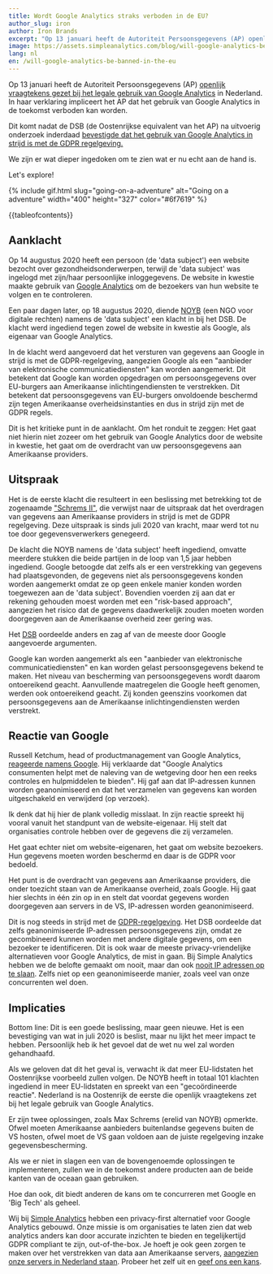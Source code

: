 ```yaml
---
title: Wordt Google Analytics straks verboden in de EU?
author_slug: iron
author: Iron Brands
excerpt: "Op 13 januari heeft de Autoriteit Persoonsgegevens (AP) openlijk vraagtekens gezet bij het legale gebruik van Google Analytics in Nederland. In haar verklaring impliceerde het AP dat het gebruik van Google Analytics in de toekomst verboden kan worden. In dit artikel gaan we hier dieper op in."
image: https://assets.simpleanalytics.com/blog/will-google-analytics-be-banned-in-the-eu/social.png
lang: nl
en: /will-google-analytics-be-banned-in-the-eu
---
```


Op 13 januari heeft de Autoriteit Persoonsgegevens (AP) [openlijk vraagtekens gezet bij het legale gebruik van Google Analytics](https://autoriteitpersoonsgegevens.nl/nl/onderwerpen/internet-telefoon-tv-en-post/cookies#hoe-kan-ik-bij-google-analytics-de-privacy-van-mijn-websitebezoekers-beschermen-4898) in Nederland. In haar verklaring impliceert het AP dat het gebruik van Google Analytics in de toekomst verboden kan worden.

Dit komt nadat de DSB (de Oostenrijkse equivalent van het AP) na uitvoerig onderzoek inderdaad [bevestigde dat het gebruik van Google Analytics in strijd is met de GDPR regelgeving. ](https://noyb.eu/en/austrian-dsb-eu-us-data-transfers-google-analytics-illegal)

We zijn er wat dieper ingedoken om te zien wat er nu echt aan de hand is.

Let's explore!

{% include gif.html slug="going-on-a-adventure" alt="Going on a adventure" width="400" height="327" color="#6f7619" %}

{{tableofcontents}}

## Aanklacht

Op 14 augustus 2020 heeft een persoon (de 'data subject') een website bezocht over gezondheidsonderwerpen, terwijl de 'data subject' was ingelogd met zijn/haar persoonlijke inloggegevens. De website in kwestie maakte gebruik van [Google Analytics](https://analytics.google.com/analytics/web/) om de bezoekers van hun website te volgen en te controleren.

Een paar dagen later, op 18 augustus 2020, diende [NOYB](https://noyb.eu/en) (een NGO voor digitale rechten) namens de 'data subject' een klacht in bij het DSB. De klacht werd ingediend tegen zowel de website in kwestie als Google, als eigenaar van Google Analytics.

In de klacht werd aangevoerd dat het versturen van gegevens aan Google in strijd is met de GDPR-regelgeving, aangezien Google als een "aanbieder van elektronische communicatiediensten" kan worden aangemerkt. Dit betekent dat Google kan worden opgedragen om persoonsgegevens over EU-burgers aan Amerikaanse inlichtingendiensten te verstrekken. Dit betekent dat persoonsgegevens van EU-burgers onvoldoende beschermd zijn tegen Amerikaanse overheidsinstanties en dus in strijd zijn met de GDPR regels.

Dit is het kritieke punt in de aanklacht. Om het ronduit te zeggen: Het gaat niet hierin niet zozeer om het gebruik van Google Analytics door de website in kwestie, het gaat om de overdracht van uw persoonsgegevens aan Amerikaanse providers.

## Uitspraak

Het is de eerste klacht die resulteert in een beslissing met betrekking tot de zogenaamde ["Schrems II"](https://iapp.org/news/a/the-schrems-ii-decision-eu-us-data-transfers-in-question/), die verwijst naar de uitspraak dat het overdragen van gegevens aan Amerikaanse providers in strijd is met de GDPR regelgeving. Deze uitspraak is sinds juli 2020 van kracht, maar werd tot nu toe door gegevensverwerkers genegeerd.

De klacht die NOYB namens de 'data subject' heeft ingediend, omvatte meerdere stukken die beide partijen in de loop van 1,5 jaar hebben ingediend. Google betoogde dat zelfs als er een verstrekking van gegevens had plaatsgevonden, de gegevens niet als persoonsgegevens konden worden aangemerkt omdat ze op geen enkele manier konden worden toegewezen aan de 'data subject'. Bovendien voerden zij aan dat er rekening gehouden moest worden met een "risk-based approach", aangezien het risico dat de gegevens daadwerkelijk zouden moeten worden doorgegeven aan de Amerikaanse overheid zeer gering was.

Het [DSB](https://www.data-protection-authority.gv.at/) oordeelde anders en zag af van de meeste door Google aangevoerde argumenten.

Google kan worden aangemerkt als een "aanbieder van elektronische communicatiediensten" en kan worden gelast persoonsgegevens bekend te maken. Het niveau van bescherming van persoonsgegevens wordt daarom ontoereikend geacht. Aanvullende maatregelen die Google heeft genomen, werden ook ontoereikend geacht. Zij konden geenszins voorkomen dat persoonsgegevens aan de Amerikaanse inlichtingendiensten werden verstrekt.

## Reactie van Google

Russell Ketchum, head of productmanagement van Google Analytics, [reageerde namens Google](https://blog.google/around-the-globe/google-europe/google-analytics-facts/). Hij verklaarde dat "Google Analytics consumenten helpt met de naleving van de wetgeving door hen een reeks controles en hulpmiddelen te bieden". Hij gaf aan dat IP-adressen kunnen worden geanonimiseerd en dat het verzamelen van gegevens kan worden uitgeschakeld en verwijderd (op verzoek).

Ik denk dat hij hier de plank volledig misslaat. In zijn reactie spreekt hij vooral vanuit het standpunt van de website-eigenaar. Hij stelt dat organisaties controle hebben over de gegevens die zij verzamelen.

Het gaat echter niet om website-eigenaren, het gaat om website bezoekers. Hun gegevens moeten worden beschermd en daar is de GDPR voor bedoeld.

Het punt is de overdracht van gegevens aan Amerikaanse providers, die onder toezicht staan van de Amerikaanse overheid, zoals Google. Hij gaat hier slechts in één zin op in en stelt dat voordat gegevens worden doorgegeven aan servers in de VS, IP-adressen worden geanonimiseerd.

Dit is nog steeds in strijd met de [GDPR-regelgeving](https://lawspeed.com/gdpr-transfers-of-data-to-the-united-states/). Het DSB oordeelde dat zelfs geanonimiseerde IP-adressen persoonsgegevens zijn, omdat ze gecombineerd kunnen worden met andere digitale gegevens, om een bezoeker te identificeren. Dit is ook waar de meeste privacy-vriendelijke alternatieven voor Google Analytics, de mist in gaan. Bij Simple Analytics hebben we de belofte gemaakt om nooit, maar dan ook [nooit IP adressen op te slaan](https://docs.simpleanalytics.com/what-we-collect). Zelfs niet op een geanonimiseerde manier, zoals veel van onze concurrenten wel doen.

## Implicaties

Bottom line: Dit is een goede beslissing, maar geen nieuwe. Het is een bevestiging van wat in juli 2020 is beslist, maar nu lijkt het meer impact te hebben. Persoonlijk heb ik het gevoel dat de wet nu wel zal worden gehandhaafd.

Als we geloven dat dit het geval is, verwacht ik dat meer EU-lidstaten het Oostenrijkse voorbeeld zullen volgen. De NOYB heeft in totaal 101 klachten ingediend in meer EU-lidstaten en spreekt van een "gecoördineerde reactie". Nederland is na Oostenrijk de eerste die openlijk vraagtekens zet bij het legale gebruik van Google Analytics.

Er zijn twee oplossingen, zoals Max Schrems (erelid van NOYB) opmerkte. Ofwel moeten Amerikaanse aanbieders buitenlandse gegevens buiten de VS hosten, ofwel moet de VS gaan voldoen aan de juiste regelgeving inzake gegevensbescherming.

Als we er niet in slagen een van de bovengenoemde oplossingen te implementeren, zullen we in de toekomst andere producten aan de beide kanten van de oceaan gaan gebruiken.

Hoe dan ook, dit biedt anderen de kans om te concurreren met Google en 'Big Tech' als geheel.

Wij bij [Simple Analytics](https://simpleanalytics.com/) hebben een privacy-first alternatief voor Google Analytics gebouwd. Onze missie is om organisaties te laten zien dat web analytics anders kan door accurate inzichten te bieden en tegelijkertijd GDPR compliant te zijn, out-of-the-box. Je hoeft je ook geen zorgen te maken over het verstrekken van data aan Amerikaanse servers, [aangezien onze servers in Nederland staan](https://docs.simpleanalytics.com/locations). Probeer het zelf uit en [geef ons een kans](https://simpleanalytics.com/welcome).
